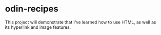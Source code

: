 # odin-recipes
This project will demonstrate that I've learned how to use HTML, 
as well as its hyperlink and image features. 